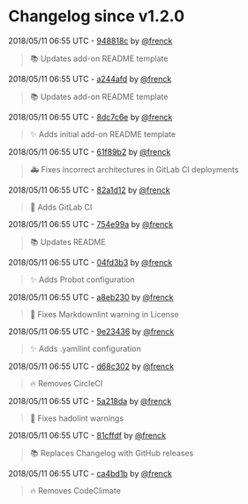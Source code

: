 # Changelog since v1.2.0

2018/05/11 06:55 UTC - [948818c](https://github.com/hassio-addons/addon-example/commit/948818c1a175d7882887cb1630f3b9a4af87a272) by [@frenck](https://github.com/frenck)
> :books: Updates add-on README template 

2018/05/11 06:55 UTC - [a244afd](https://github.com/hassio-addons/addon-example/commit/a244afdb7a9f8bea6deab77afe4a53d7ec57fe21) by [@frenck](https://github.com/frenck)
> :books: Updates add-on README template 

2018/05/11 06:55 UTC - [8dc7c6e](https://github.com/hassio-addons/addon-example/commit/8dc7c6eb7453143429bf5f8c5bc69a9c535bb00a) by [@frenck](https://github.com/frenck)
> :sparkles: Adds initial add-on README template 

2018/05/11 06:55 UTC - [61f89b2](https://github.com/hassio-addons/addon-example/commit/61f89b2b1366d766de2ee3218cb47e55931fe30a) by [@frenck](https://github.com/frenck)
> :ambulance: Fixes incorrect architectures in GitLab CI deployments 

2018/05/11 06:55 UTC - [82a1d12](https://github.com/hassio-addons/addon-example/commit/82a1d120b4c57c6c6852092e555ceeaa88e2c4d7) by [@frenck](https://github.com/frenck)
> :rocket: Adds GitLab CI 

2018/05/11 06:55 UTC - [754e99a](https://github.com/hassio-addons/addon-example/commit/754e99a0384827e76dfd95f5c01eef3ce5bea153) by [@frenck](https://github.com/frenck)
> :books: Updates README 

2018/05/11 06:55 UTC - [04fd3b3](https://github.com/hassio-addons/addon-example/commit/04fd3b3a1a1b7cbd0052cf850ac409263e38bed0) by [@frenck](https://github.com/frenck)
> :sparkles: Adds Probot configuration 

2018/05/11 06:55 UTC - [a8eb230](https://github.com/hassio-addons/addon-example/commit/a8eb23052da29a98495c9ae03dad910880a072ca) by [@frenck](https://github.com/frenck)
> :shirt: Fixes Markdownlint warning in License 

2018/05/11 06:55 UTC - [9e23436](https://github.com/hassio-addons/addon-example/commit/9e23436cf0eddbf260e35464397f6afa8309e520) by [@frenck](https://github.com/frenck)
> :sparkles: Adds .yamllint configuration 

2018/05/11 06:55 UTC - [d68c302](https://github.com/hassio-addons/addon-example/commit/d68c302ee83e072ad617af71dfdc2b3350afe826) by [@frenck](https://github.com/frenck)
> :fire: Removes CircleCI 

2018/05/11 06:55 UTC - [5a218da](https://github.com/hassio-addons/addon-example/commit/5a218dafa2c868aeb97678acf08446a25e6c3874) by [@frenck](https://github.com/frenck)
> :shirt: Fixes hadolint warnings 

2018/05/11 06:55 UTC - [81cffdf](https://github.com/hassio-addons/addon-example/commit/81cffdfa36121fe24146cbc8cd6ad74dc21348d0) by [@frenck](https://github.com/frenck)
> :books: Replaces Changelog with GitHub releases 

2018/05/11 06:55 UTC - [ca4bd1b](https://github.com/hassio-addons/addon-example/commit/ca4bd1b5005f51f0e07cd192a9f1bb20cd9ded81) by [@frenck](https://github.com/frenck)
> :fire: Removes CodeClimate 

